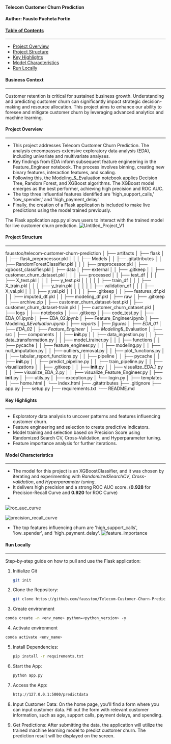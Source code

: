 #### **Telecom Customer Churn Prediction**
#### Author: **Fausto Pucheta Fortin**


#### <u>**Table of Contents**</u>
---
- [Project Overview](#Project-Overview)
- [Project Structure](#Project-Structure)
- [Key Highlights](#Key-Highlights)
- [Model Characteristics](#Model-Characteristics)
- [Run Locally](#Run-Locally)


#### **Business Context**
---
Customer retention is critical for sustained business growth. Understanding and predicting customer churn can significantly impact strategic decision-making and resource allocation. This project aims to enhance our ability to foresee and mitigate customer churn by leveraging advanced analytics and machine learning.


#### **Project Overview**
---
- This project addresses Telecom Customer Churn Prediction. The analysis encompasses extensive exploratory data analysis (EDA), including univariate and multivariate analyses.
- Key findings from EDA inform subsequent feature engineering in the Feature_Engineer notebook. The process involves binning, creating new binary features, interaction features, and scaling.
-  Following this, the Modeling_&_Evaluation notebook applies Decision Tree, Random Forest, and XGBoost algorithms. The XGBoost model emerges as the best performer, achieving high precision and ROC AUC.
-  The top three influential features identified are 'high_support_calls,' 'low_spender,' and 'high_payment_delay.' 
- Finally, the creation of a Flask application is included to make live predictions using the model trained previously.

The Flask application app.py allows users to interact with the trained model for live customer churn prediction.
![Untitled_Project_V1](https://github.com/fausstoo/Telecom-Customer-Churn-Prediction/assets/59534169/9d0ba389-91ae-4612-965e-576227772f69)


#### **Project Structure** 
---
fausstoo/telecom-customer-churn-prediction
│
├── artifacts
│   ├── flask
│   │   ├── flask_preprocessor.pkl
│   │
│   ├── Models
│   │   ├── .gitattributes
│   │   ├── RandomForestClassifier.pkl
│   │
│   ├── preprocessor.pkl
│   ├── xgboost_classifier.pkl
│
├── data
│   ├── external
│   │   ├── .gitkeep
│   │   ├── customer_churn_dataset.pkl
│   │
│   ├── processed
│   │   ├── test_df
│   │   │   ├── X_test.pkl
│   │   │   ├── y_test.pkl
│   │   │
│   │   ├── train_df
│   │   │   ├── X_train.pkl
│   │   │   ├── y_train.pkl
│   │   │
│   │   ├── validation_df
│   │   │   ├── X_val.pkl
│   │   │   ├── y_val.pkl
│   │   │
│   │   ├── .gitkeep
│   │   ├── features_df.pkl
│   │   ├── imputed_df.pkl
│   │   ├── modeling_df.pkl
│   ├── raw
│      ├── .gitkeep
│      ├── archive.zip
│      ├── customer_churn_dataset-test.pkl
│      ├── customer_churn_dataset-train.pkl
│      ├── customer_churn_dataset.pkl
│
├── logs
│
├── notebooks
│   ├── .gitkeep
│   ├── code_test.py
│   ├── EDA_01.ipynb
│   ├── EDA_02.ipynb
│   ├── Feature_Engineer.ipynb
│   ├── Modeling_&_Evaluation.ipynb
│
├── reports
│   ├── figures
│   ├── EDA_01
│   ├── EDA_02
│   ├── Feature_Engineer
│   ├── Modeling_&_Evaluation
│
├── src
│   ├── components
│   │   ├── __init__.py
│   │   ├── data_ingestion.py
│   │   ├── data_transformation.py
│   │   ├── model_trainer.py
│   │
│   ├── functions
│   │   ├── pycache
│   │   ├── feature_engineer.py
│   │   ├── modeling.py
│   │   ├── null_imputation.py
│   │   ├── outliers_removal.py
│   │   ├── plot_functions.py
│   │   ├── tabular_report_functions.py
│
│   ├── pipeline
│   │   ├── pycache
│   │   ├── __init__.py
│   │   ├── predict_pipeline.py
│   │   ├── train_pipeline.py
│
│   ├── visualizations
│   │   ├── .gitkeep
│   │   ├── __init__.py
│   │   ├── visualize_EDA_1.py
│   │   ├── visualize_EDA_2.py
│   │   ├── visualize_Feature_Engineer.py
│   ├── __init__.py
│   ├── utils.py
│   ├── exception.py
│   └── login.py
│
├── templates
│   ├── home.html
│   └── index.html
├── .gitattributes
├── .gitignore
├── app.py
├── setup.py
├── requirements.txt
└── README.md

#### **Key Highlights**
---
- Exploratory data analysis to uncover patterns and features influencing customer churn.
- Feature engineering and selection to create predictive indicators.
- Model training and selection based on Precision Score using Randomized Search CV, Cross-Validation, and Hyperparameter tuning.
- Feature importance analysis for further iterations.


#### **Model Characteristics**
---
- The model for this project is an XGBoostClassifier, and it was chosen by iterating and experimenting with *RandomizedSearchCV*, *Cross-validation*, and *Hyperparameter tuning*.
- It delivers high precision and a strong ROC AUC score. (**0.928** for Precision-Recall Curve and **0.920** for ROC Curve)
- 
![roc_auc_curve](https://github.com/fausstoo/Telecom-Customer-Churn-Prediction/assets/59534169/1643e6ec-db6a-433b-ad8a-9420208590bc)

![precision_recall_curve](https://github.com/fausstoo/Telecom-Customer-Churn-Prediction/assets/59534169/b9f7ea54-aa8a-4a3c-a8d6-814ed63e3e0a)
  
- The top features influencing churn are 'high_support_calls', 'low_spender', and 'high_payment_delay'.
![feature_importance](https://github.com/fausstoo/Telecom-Customer-Churn-Prediction/assets/59534169/37ca26b7-c27a-451d-a93f-3afe05a2c7b1)


#### **Run Locally**
---
Step-by-step guide on how to pull and use the Flask application: 
1. Initialize Git 
   ```bash
   git init
   ```
   
2. Clone the Repository: 
   ```bash
   git clone https://github.com/fausstoo/Telecom-Customer-Churn-Prediction.git
   ```
   
3. Create environment
```bash
conda create -n <env_name> python=<python_version> -y
```

4. Activate environment
```bash
conda activate <env_name>
```

5. Install Dependencies: 
   ```bash
   pip install -r requirements.txt
   ```
   
6. Start the App: 
   ```bash
   python app.py
   ```
   
7. Access the App: 
   ```bash
   http://127.0.0.1:5000/predictdata
   ```
   
8. Input Customer Data: 
On the home page, you'll find a form where you can input customer data. Fill out the form with relevant customer information, such as age, support calls, payment delays, and spending.

9. Get Predictions: 
After submitting the data, the application will utilize the trained machine learning model to predict customer churn. The prediction result will be displayed on the screen.

